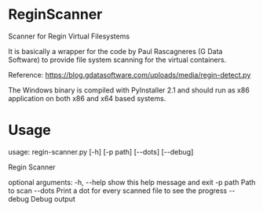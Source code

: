 ReginScanner
============

Scanner for Regin Virtual Filesystems

It is basically a wrapper for the code by Paul Rascagneres (G Data Software) 
to provide file system scanning for the virtual containers.

Reference: 
https://blog.gdatasoftware.com/uploads/media/regin-detect.py

The Windows binary is compiled with PyInstaller 2.1 and should run as x86 application on both x86 and x64 based systems.

Usage
============

usage: regin-scanner.py [-h] [-p path] [--dots] [--debug]

Regin Scanner

optional arguments:
  -h, --help  show this help message and exit
  -p path     Path to scan
  --dots      Print a dot for every scanned file to see the progress
  --debug     Debug output


